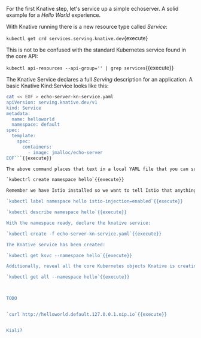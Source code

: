 For the first Knative step, let's service up a simple echoserver. A solid example for a _Hello World_ experience.

With Knative running there is a new resource type called _Service_:

`kubectl get crd services.serving.knative.dev`{execute}

This is not to be confused with the standard Kubernetes service found in the core API:

`kubectl api-resources --api-group='' | grep services`{{execute}}

The Knative Service declares a full _Serving_ description for an application. A basic Knative Kind:Service looks like this:

```bash
cat << EOF > echo-server-kn-service.yaml
apiVersion: serving.knative.dev/v1
kind: Service
metadata:
  name: helloworld
  namespace: default
spec:
  template:
    spec:
      containers:
        - image: jmalloc/echo-server
EOF```{{execute}}

The above command places that text in a local YAML file that you can submit to Kubernetes. Create a namespace where the service will be located:

`kubectrl create namespace hello`{{execute}}

Remember we have Istio installed so we want to tell Istio that anything in the new hello namespace should be part of the mesh. By adding an Istio label to the _hello_ namespace, Istio's Envoy will be injected into the Pod next to the _echo-server_ application. This will make the Pod a participant of the mesh.

`kubectl label namespace hello istio-injection=enabled`{{execute}}

`kubectl describe namespace hello`{{execute}}

With the namespace ready, declare the knative service:

`kubectl create -f echo-server-kn-service.yaml`{{execute}}

The Knative service has been created:

`kubectl get ksvc --namespace hello`{{execute}}

Additionally, reveal all the core Kubernetes objects Knative is creating related to the service:

`kubectl get all --namespace hello`{{execute}}



TODO 


`curl http://helloworld.default.127.0.0.1.nip.io`{{execute}}


Kiali?